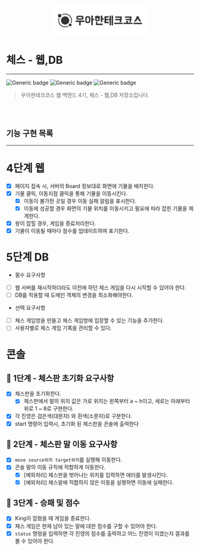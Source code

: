 <p align="center">
    <img src="./woowacourse.png" alt="우아한테크코스" width="250px">
</p>

# 체스 - 웹,DB

---

![Generic badge](https://img.shields.io/badge/Level2-chess-green.svg)
![Generic badge](https://img.shields.io/badge/test-98_passed-blue.svg)
![Generic badge](https://img.shields.io/badge/version-2.0.0-brightgreen.svg)

> 우아한테크코스 웹 백엔드 4기, 체스 - 웹,DB 저장소입니다.

<br><br>

## 기능 구현 목록

---

# 4단계 웹

- [x] 페이지 접속 시, 서버의 Board 정보대로 화면에 기물을 배치한다.
- [x] 기물 클릭, 이동지점 클릭을 통해 기물을 이동시킨다.
    - [x] 이동이 불가한 곳일 경우 이동 실패 알림을 표시한다.
    - [x] 이동에 성공할 경우 화면의 기물 위치를 이동시키고 필요에 따라 잡힌 기물을 제게한다.
- [x] 왕이 잡힐 경우, 게임을 종료처리한다.
- [x] 기물이 이동될 때마다 점수를 업데이트하여 표기한다.

# 5단계 DB

- 필수 요구사항

- [ ] 웹 서버를 재시작하더라도 이전에 하던 체스 게임을 다시 시작할 수 있어야 한다.
- [ ] DB를 적용할 때 도메인 객체의 변경을 최소화해야한다.

- 선택 요구사항

- [ ] 체스 게임방을 만들고 체스 게임방에 입장할 수 있는 기능을 추가한다.
- [ ] 사용자별로 체스 게임 기록을 관리할 수 있다.

# 콘솔

## 🚀 1단계 - 체스판 초기화 요구사항

- [x] 체스판을 초기화한다.
    - [x] 체스판에서 말의 위치 값은 가로 위치는 왼쪽부터 a ~ h이고, 세로는 아래부터 위로 1 ~ 8로 구현한다.
- [x] 각 진영은 검은색(대문자) 와 흰색(소문자)로 구분한다.
- [x] start 명령어 입력시, 초기화 된 체스판을 콘솔에 출력한다

## 🚀 2단계 - 체스판 말 이동 요구사항

- [x] `move source위치 target위치`를 실행해 이동한다.
- [x] 콘솔 말의 이동 규칙에 적합하게 이동한다.
    - [x] [예외처리] 체스판을 벗어나는 위치를 입력하면 에러를 발생시킨다.
    - [x] [예외처리] 체스말에 적합하지 않은 이동을 실행하면 이동에 실패한다.

## 🚀 3단계 - 승패 및 점수

- [x] King이 잡혔을 때 게임을 종료한다.
- [x] 체스 게임은 현재 남아 있는 말에 대한 점수를 구할 수 있어야 한다.
- [x] `status` 명령을 입력하면 각 진영의 점수를 출력하고 어느 진영이 이겼는지 결과를 볼 수 있어야 한다.

<br><br>
